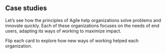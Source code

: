 ## Case studies

Let’s see how the principles of Agile help organizations solve problems and innovate quickly. Each of these organizations focuses on the needs of end users, adapting its ways of working to maximize impact.

Flip each card to explore how new ways of working helped each organization.


